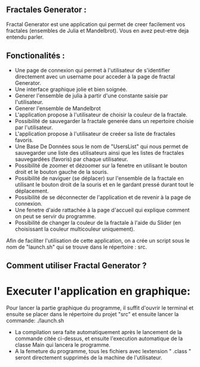 ## Fractales Generator : 

Fractal Generator est une application qui permet de creer facilement vos fractales (ensembles de Julia et Mandelbrot). Vous en avez peut-etre deja entendu parler.


## Fonctionalités :

- Une page de connexion qui permet à l'utilisateur de s'identifier directement avec un username pour acceder à la page de fractal Generator.
- Une interface graphique jolie et bien soignée.
- Generer l'ensemble de julia à partir d'une constante saisie par l'utilisateur.
- Generer l'ensemble de Mandelbrot
- L'application propose à l'utilisateur de choisir la couleur de la fractale.
- Possibilité de sauvegarder la fractale generée dans un repertoire choisie par l'utilisateur.
- L'application propose à l'utilisateur de creéer sa liste de fractales favoris.
- Une Base De Données sous le nom de "UsersList" qui nous permet de sauvegarder une liste des utilisateurs ainsi que les listes de fractales sauvegardées (favoris)  par chaque utilisateur.
- Possibilité de zoomer et dézoomer sur la fenetre en utilisant le bouton droit et le bouton gauche de la souris.
- Possibilité de naviguer (se déplacer) sur l'ensemble de la fractale en utilisant le bouton droit de la souris et en le gardant pressé durant tout le déplacement.
- Possibilité de se déconnecter de l'application et de revenir à la page de connexion.
- Une fenetre d'aide rattachée à la page d'accueil qui explique comment on peut se servir du programme.
- Possibilité de changer la couleur de la fractale à l'aide du Slider (en choisissant la couleur multicouleur uniquement).

Afin de faciliter l'utilisation de cette application, on a crée un script sous le nom de "launch.sh" qui se trouve dans le répertoire : src.


## Comment utiliser Fractal Generator ?

# Executer l'application en graphique:
Pour lancer la partie graphique du programme, il suffit d'ouvrir le terminal et ensuite se placer dans le répertoire du projet "src" et ensuite lancer la commande: ./launch.sh

- La compilation sera faite automatiquement après le lancement de la commande citée ci-dessus, et ensuite l'execution automatique de la classe Main qui lancera le programme.
- A la femeture du programme, tous les fichiers avec lextension " .class " seront  directement supprimés de la machine de l'utilisateur.
